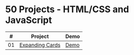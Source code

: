 # 50 Projects - HTML/CSS and JavaScript




|  #  | Project                                                                                                                     | Demo                                                                         |
| :-: | --------------------------------------------------------------------------------------------------------------------------- | --------------------------------------------------------------------------------- |
| 01  | [Expanding Cards](https://github.com/Matrix-citizen/50-Projects/tree/master/1%20-%20Expanding%20Cards)                             | [Demo](http://matrix-citizen.online/1%20-%20Expanding%20Cards/)               |
